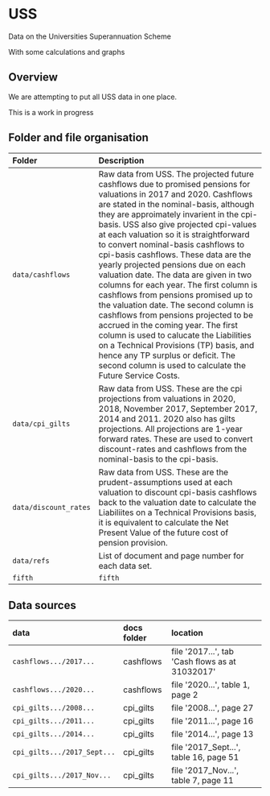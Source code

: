 # USS
Data on the Universities Superannuation Scheme

With some calculations and graphs

## Overview

We are attempting to put all USS data in one place.

This is a work in progress


## Folder and file organisation

| Folder | Description  |
|:--|:--|
| `data/cashflows`|Raw data from USS. The projected future cashflows due to promised pensions for valuations in 2017 and 2020. Cashflows are stated in the nominal-basis, although they are approimately invarient in the cpi-basis. USS also give projected cpi-values at each valuation so it is straightforward to convert nominal-basis cashflows to cpi-basis cashflows. These data are the yearly projected pensions due on each valuation date. The data are given in two columns for each year. The first column is cashflows from pensions promised up to the valuation date. The second column is cashflows from pensions projected to be accrued in the coming year. The first column is used to calucate the Liabilities on a Technical Provisions (TP) basis, and hence any TP surplus or deficit. The second column is used to calculate the Future Service Costs. |   
| `data/cpi_gilts`|  Raw data from USS. These are the cpi projections from valuations in 2020, 2018, November 2017, September 2017, 2014 and 2011. 2020 also has gilts projections. All projections are 1-year forward rates. These are used to convert discount-rates and cashflows from the nominal-basis to the cpi-basis.  |
| `data/discount_rates` | Raw data from USS. These are the prudent-assumptions used at each valuation to discount cpi-basis cashflows back to the valuation date to calculate the Liabiliites on a Technical Provisions basis, it is equivalent to calculate the Net Present Value of the future cost of pension provision.|  
| `data/refs` | List of document and page number for each data set. |
| `fifth` |`fifth` | fifth blah|

## Data sources

| data | docs folder | location  |
|:--|:--|:--|
| `cashflows.../2017...` |cashflows | file '2017...', tab 'Cash flows as at 31032017' |
| `cashflows.../2020...` |cashflows | file '2020...', table 1, page 2 |
| `cpi_gilts.../2008...` |cpi_gilts | file '2008...', page 27 |
| `cpi_gilts.../2011...` |cpi_gilts | file '2011...', page 16 |
| `cpi_gilts.../2014...` |cpi_gilts | file '2014...', page 13 |
| `cpi_gilts.../2017_Sept...` |cpi_gilts | file '2017_Sept...', table 16, page 51|
| `cpi_gilts.../2017_Nov...` |cpi_gilts | file '2017_Nov...', table 7, page 11|



